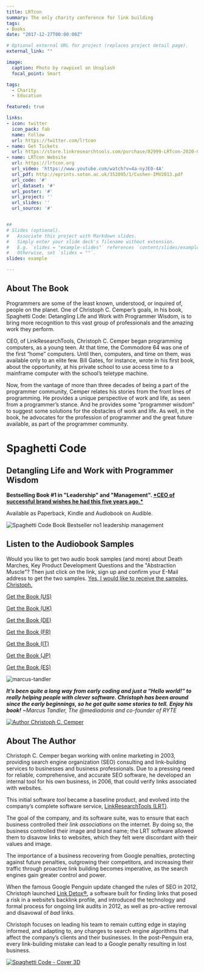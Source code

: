 ```yaml
---
title: LRTcon
summary: The only charity conference for link building
tags:
- Books
date: "2017-12-27T00:00:00Z"

# Optional external URL for project (replaces project detail page).
external_link: ""

image:
  caption: Photo by rawpixel on Unsplash
  focal_point: Smart

tags:
  - Charity
  - Education

featured: true

links:
- icon: twitter
  icon_pack: fab
  name: Follow
  url: https://twitter.com/lrtcon
- name: Get Tickets
  url: https://store.linkresearchtools.com/purchase/82999-LRTcon-2020-Conference-Plus-Networking
- name: LRTcon Website
  url: https://lrtcon.org
  url_video: 'https://www.youtube.com/watch?v=4a-nyJE0-4A'
  url_pdf: http://eprints.soton.ac.uk/352095/1/Cushen-IMV2013.pdf
  url_code: '#'
  url_dataset: '#'
  url_poster: '#'
  url_project: ''
  url_slides: ''
  url_source: '#'


##
# Slides (optional).
#   Associate this project with Markdown slides.
#   Simply enter your slide deck's filename without extension.
#   E.g. `slides = "example-slides"` references `content/slides/example-slides.md`.
#   Otherwise, set `slides = ""`.
slides: example

---
```




## About The Book

Programmers are some of the least known, understood, or inquired of, people on the planet. One of Christoph C. Cemper’s goals, in his book, Spaghetti Code: Detangling Life and Work with Programmer Wisdom, is to bring more recognition to this vast group of professionals and the amazing work they perform.

CEO, of LinkResearchTools, Christoph C. Cemper began programming computers, as a young teen. At that time, the Commodore 64 was one of the first “home” computers. Until then, computers, and time on them, was available only to an elite few. Bill Gates, for instance, wrote in his first book, about the opportunity, at his private school to use access time to a mainframe computer with the school’s teletype machine.

Now, from the vantage of more than three decades of being a part of the programmer community, Cemper relates his stories from the front lines of programming. He provides a unique perspective of work and life, as seen from a programmer’s stance. And he provides some “programmer wisdom” to suggest some solutions for the obstacles of work and life. As well, in the book, he advocates for the profession of programmer and the great future available, as part of the programmer community.

# Spaghetti Code

## Detangling Life and Work with Programmer Wisdom

**Bestselling Book #1 in "Leadership" and "Management".
[\*CEO of successful brand wishes he had this five years ago.\*](https://www.amazon.com/gp/review/RKIGORNH4VXBK/ref=as_li_ss_tl?ref_=glimp_1rv_cl&linkCode=ll2&tag=christophcemp-20&linkId=a4dc01eec4091bb3a774c823b4f762e3)**

Available as Paperback, Kindle and Audiobook on Audible.

![Spaghetti Code Book Bestseller no1 leadership management](Spaghetti-Code-Bestseller-no-1-leadership-management-300x212.png)

## Listen to the Audiobook Samples

Would you like to get two audio book samples (and more) about
Death Marches, Key Product Development Questions and the "Abstraction Muscle"?
Then just click on the link, sign up and confirm your E-Mail address to get the two samples.
[Yes, I would like to receive the samples, Christoph.](https://www.christophcemper.com/books/spaghetti-code/#)

[Get the Book (US) ](http://www.spaghetticodebook.com/buy)

[Get the Book (UK) ](http://www.spaghetticodebook.com/buyuk)

[Get the Book (DE) ](http://www.spaghetticodebook.com/buyde)

[Get the Book (FR) ](http://www.spaghetticodebook.com/buyfr)

[Get the Book (IT) ](http://www.spaghetticodebook.com/buyit)

[Get the Book (JP) ](http://www.spaghetticodebook.com/buyjp)

[Get the Book (ES) ](http://www.spaghetticodebook.com/buyes)

![marcus-tandler](marcus-tandler-circle.jpg)

***It’s been quite a long way from early coding and just a “Hello world!” to really helping people with clever software. Christoph has been around since the early beginnings, so he got quite some stories to tell.**
**Enjoy his book!**
~Marcus Tandler, The @mediadonis and co-founder of RYTE*



[![Author Christoph C. Cemper](Christoph-Cemper-Remove-Mic-Round.png)](http://www.spaghetticodebook.com/buy)

## About The Author

Christoph C. Cemper began working with online marketing in 2003, providing search engine organization (SEO) consulting and link-building services to businesses and business professionals. Due to a pressing need for reliable, comprehensive, and accurate SEO software, he developed an internal tool for his own business, in 2006, that could verify links associated with websites.

This initial software *tool* became a baseline product, and evolved into the company’s complete software service, [LinkResearchTools (LRT)](http://www.linkresearchtools.com/).

The goal of the company, and its software suite, was to ensure that each business controlled their *link associations* on the internet. By doing so, the business controlled their image and brand name; the LRT software allowed them to disavow links to websites, which they felt were discordant with their values and image.

The importance of a business recovering from Google penalties, protecting against future penalties, outgrowing their competitors, and increasing their traffic through proactive link building becomes imperative, as the search engines gain greater control and power.

When the famous Google Penguin update changed the rules of SEO in 2012, Christoph launched [Link Detox®](http://www.linkdetox.com/), a software built for finding links that posed a risk in a website’s backlink profile, and introduced the technology and formal process for ongoing link audits in 2012, as well as pro-active removal and disavowal of *bad* links.

Christoph focuses on leading his team to remain cutting edge in staying informed, and adapting to, any changes to search engine algorithms that affect the company’s clients and their businesses. In the post-Penguin era, every link-building mistake can lead to a Google penalty resulting in lost business.


[![Spaghetti Code - Cover 3D](Spaghetti-Code-Cover-3D.png)](http://www.spaghetticodebook.com/buy)
